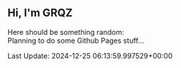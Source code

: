 ## Hi, I'm GRQZ
Here should be something random:  
Planning to do some Github Pages stuff...


Last Update: 2024-12-25 06:13:59.997529+00:00
